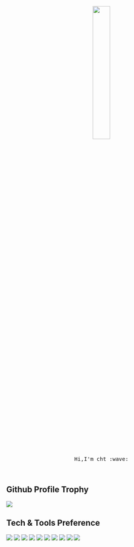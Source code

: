
<p align="center">
  <img src="https://cht527.oss-cn-shanghai.aliyuncs.com/githubgif.gif" width="30%">
  <br><br>
  <samp>
    Hi,I'm cht :wave:
  </samp>
</p>

<br>

<h2>Github Profile Trophy</h2>

<img src="https://github-profile-trophy.vercel.app/?username=cht527&theme=onedark&row=1&column=7&no-bg=true&margin-w=30&margin-h=15&no-frame=true" />


<h2>Tech & Tools Preference</h2>

<img src = "https://img.shields.io/badge/-HTML5-E34F26?style=flat&logo=html5&logoColor=white"> <img src = "https://img.shields.io/badge/-CSS3-1572B6?style=flat&logo=css3&logoColor=white"> <img src="https://img.shields.io/badge/-JavaScript-eed718?style=flat&logo=javascript&logoColor=ffffff"> <img src="https://img.shields.io/badge/-React-000000?style=flat&logo=react&logoColor=00c8ff"> <img src="https://img.shields.io/badge/-Progressive Web Apps-5A0FC8?style=flat"> <img src="https://img.shields.io/badge/-GraphQL-e535ab?style=flat&logo=graphql&logoColor=FFFFFF"> <img src="https://img.shields.io/badge/-MySQL-F29111?style=flat&logo=mysql&logoColor=FFFFFF"> <img src="https://img.shields.io/badge/-Express.js-787878?style=flat"> <img src="https://img.shields.io/badge/-Node.js-3C873A?style=flat&logo=Node.js&logoColor=white"> <img src="https://img.shields.io/badge/-Python-black?style=flat&logo=python&logoColor=white"> 
